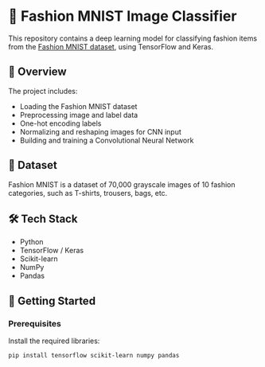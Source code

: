 # 🧠 Fashion MNIST Image Classifier

This repository contains a deep learning model for classifying fashion items from the [Fashion MNIST dataset](https://github.com/zalandoresearch/fashion-mnist), using TensorFlow and Keras.

## 📌 Overview

The project includes:
- Loading the Fashion MNIST dataset
- Preprocessing image and label data
- One-hot encoding labels
- Normalizing and reshaping images for CNN input
- Building and training a Convolutional Neural Network

## 📁 Dataset

Fashion MNIST is a dataset of 70,000 grayscale images of 10 fashion categories, such as T-shirts, trousers, bags, etc.

## 🛠️ Tech Stack

- Python
- TensorFlow / Keras
- Scikit-learn
- NumPy
- Pandas

## 🚀 Getting Started

### Prerequisites
Install the required libraries:

```bash
pip install tensorflow scikit-learn numpy pandas
